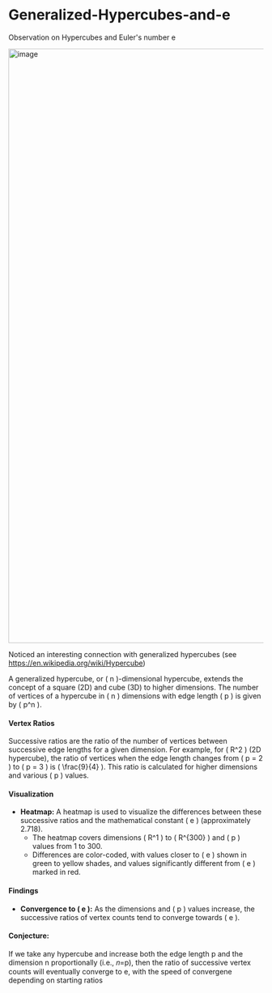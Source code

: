 # Generalized-Hypercubes-and-e
Observation on Hypercubes and Euler's number e

<img width="1175" alt="image" src="https://github.com/jconorgrogan/Generalized-Hypercubes-and-e/assets/130090573/cf815594-8b39-42f6-b065-e6fe4ee3183b">


Noticed an interesting connection with generalized hypercubes (see https://en.wikipedia.org/wiki/Hypercube) 

A generalized hypercube, or \( n \)-dimensional hypercube, extends the concept of a square (2D) and cube (3D) to higher dimensions. The number of vertices of a hypercube in \( n \) dimensions with edge length \( p \) is given by \( p^n \).

#### Vertex Ratios

Successive ratios are the ratio of the number of vertices between successive edge lengths for a given dimension. For example, for \( R^2 \) (2D hypercube), the ratio of vertices when the edge length changes from \( p = 2 \) to \( p = 3 \) is \( \frac{9}{4} \). This ratio is calculated for higher dimensions and various \( p \) values.

#### Visualization

- **Heatmap:** A heatmap is used to visualize the differences between these successive ratios and the mathematical constant \( e \) (approximately 2.718).
  - The heatmap covers dimensions \( R^1 \) to \( R^{300} \) and \( p \) values from 1 to 300.
  - Differences are color-coded, with values closer to \( e \) shown in green to yellow shades, and values significantly different from \( e \) marked in red.

#### Findings

- **Convergence to \( e \):** As the dimensions and \( p \) values increase, the successive ratios of vertex counts tend to converge towards \( e \).


#### Conjecture: 
If we take any hypercube and increase both the edge length p and the dimension n proportionally (i.e., 𝑛=p), then the ratio of successive vertex counts will eventually converge to e, with the speed of convergene depending on starting ratios
